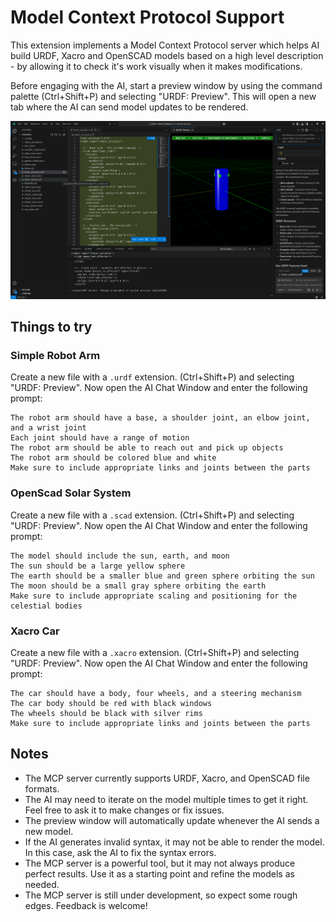 # Model Context Protocol Support
This extension implements a Model Context Protocol server which helps AI build URDF, Xacro and OpenSCAD models based on a high level description - by allowing it to check it's work visually when it makes modifications.

Before engaging with the AI, start a preview window by using the command palette (Ctrl+Shift+P) and selecting "URDF: Preview". This will open a new tab where the AI can send model updates to be rendered.

![MCP Server interaciton](./MCP.png)

## Things to try

### Simple Robot Arm
Create a new file with a `.urdf` extension. (Ctrl+Shift+P) and selecting "URDF: Preview". Now open the AI Chat Window and enter the following prompt:

```Create a simple robot arm URDF model
The robot arm should have a base, a shoulder joint, an elbow joint, and a wrist joint
Each joint should have a range of motion
The robot arm should be able to reach out and pick up objects
The robot arm should be colored blue and white
Make sure to include appropriate links and joints between the parts
```

### OpenScad Solar System
Create a new file with a `.scad` extension. (Ctrl+Shift+P) and selecting "URDF: Preview". Now open the AI Chat Window and enter the following prompt:

```Create a simple solar system model in OpenSCAD. Since OpenSCAD is unitless, assume 1 unit = is 1mm for previewing, but internally scale such that 1 unit is 1 million kilometers.
The model should include the sun, earth, and moon
The sun should be a large yellow sphere
The earth should be a smaller blue and green sphere orbiting the sun
The moon should be a small gray sphere orbiting the earth
Make sure to include appropriate scaling and positioning for the celestial bodies
```

### Xacro Car
Create a new file with a `.xacro` extension. (Ctrl+Shift+P) and selecting "URDF: Preview". Now open the AI Chat Window and enter the following prompt: 

```Create a simple car model in Xacro
The car should have a body, four wheels, and a steering mechanism
The car body should be red with black windows
The wheels should be black with silver rims
Make sure to include appropriate links and joints between the parts
```

## Notes
- The MCP server currently supports URDF, Xacro, and OpenSCAD file formats.
- The AI may need to iterate on the model multiple times to get it right. Feel free to ask it to make changes or fix issues.
- The preview window will automatically update whenever the AI sends a new model.
- If the AI generates invalid syntax, it may not be able to render the model. In this case, ask the AI to fix the syntax errors.
- The MCP server is a powerful tool, but it may not always produce perfect results. Use it as a starting point and refine the models as needed.
- The MCP server is still under development, so expect some rough edges. Feedback is welcome!

